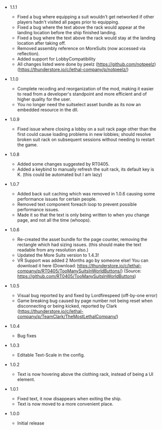 - 1.1.1
  - Fixed a bug where equipping a suit wouldn't get networked if other players hadn't visited all pages prior to equipping.
  - Fixed a bug where the text above the rack would appear at the landing location before the ship finished landing.
  - Fixed a bug where the text above the rack would stay at the landing location after taking off.
  - Removed assembly reference on MoreSuits (now accessed via reflection).
  - Added support for LobbyCompatibility
  - All changes listed were done by peelz (https://github.com/notpeelz) (https://thunderstore.io/c/lethal-company/p/notpeelz/)

- 1.1.0
  - Complete recoding and reorganization of the mod, making it easier to read from a developer's standpoint and more efficient and of higher quality for the user.
  - You no longer need the suitselect asset bundle as its now an embedded resource in the dll.

- 1.0.9
  - Fixed issue where closing a lobby on a suit rack page other than the first could cause loading problems in new lobbies; should resolve broken suit rack on subsequent sessions without needing to restart the game.

- 1.0.8
  - Added some changes suggested by RT0405.
  - Added a keybind to manually refresh the suit rack, its default key is K. (this could be automated but I am lazy)

- 1.0.7
  - Added back suit caching which was removed in 1.0.6 causing some performance issues for certain people.
  - Removed text component foreach loop to prevent possible performance issues.
  - Made it so that the text is only being written to when you change page, and not all the time (whoops).

- 1.0.6
  - Re-created the asset bundle for the page counter, removing the rectangle which had sizing issues. (this should make the text readable from any resolution also.)
  - Updated the More Suits version to 1.4.3!
  - VR Support was added 2 Months ago by someone else! You can download it here (Download: https://thunderstore.io/c/lethal-company/p/RT0405/TooManySuitsInWorldButtons/) (Source: https://github.com/RT0405/TooManySuitsInWorldButtons)

- 1.0.5
  - Visual bug reported by and fixed by Lordfirespeed (off-by-one error)
  - Game breaking bug caused by page number not being reset when disconnecting or being kicked, reported by Clark (https://thunderstore.io/c/lethal-company/p/TeamClark/TheMostLethalCompany/)

- 1.0.4
  - Bug fixes

- 1.0.3
  - Editable Text-Scale in the config.

- 1.0.2
  - Text is now hovering above the clothing rack, instead of being a UI element.

- 1.0.1
  - Fixed text, it now disappears when exiting the ship.
  - Text is now moved to a more convenient place.

- 1.0.0
  - Initial release